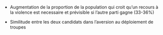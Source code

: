 - Augmentation de la proportion de la population qui croit qu’un recours à la violence est necessaire et prévisible si l’autre parti gagne (33-36%)

- Similitude entre les deux candidats dans l’aversion au déploiement de troupes